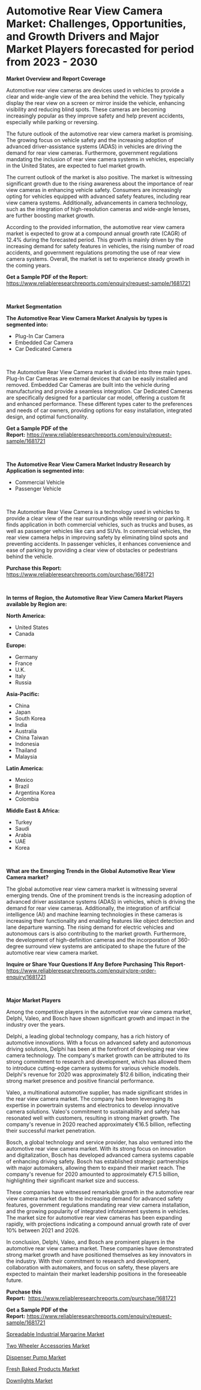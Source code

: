<p><h1>Automotive Rear View Camera Market: Challenges, Opportunities, and Growth Drivers and Major Market Players forecasted for period from 2023 - 2030</h1></p><p><strong>Market Overview and Report Coverage</strong></p>
<p><p>Automotive rear view cameras are devices used in vehicles to provide a clear and wide-angle view of the area behind the vehicle. They typically display the rear view on a screen or mirror inside the vehicle, enhancing visibility and reducing blind spots. These cameras are becoming increasingly popular as they improve safety and help prevent accidents, especially while parking or reversing.</p><p>The future outlook of the automotive rear view camera market is promising. The growing focus on vehicle safety and the increasing adoption of advanced driver-assistance systems (ADAS) in vehicles are driving the demand for rear view cameras. Furthermore, government regulations mandating the inclusion of rear view camera systems in vehicles, especially in the United States, are expected to fuel market growth.</p><p>The current outlook of the market is also positive. The market is witnessing significant growth due to the rising awareness about the importance of rear view cameras in enhancing vehicle safety. Consumers are increasingly opting for vehicles equipped with advanced safety features, including rear view camera systems. Additionally, advancements in camera technology, such as the integration of high-resolution cameras and wide-angle lenses, are further boosting market growth.</p><p>According to the provided information, the automotive rear view camera market is expected to grow at a compound annual growth rate (CAGR) of 12.4% during the forecasted period. This growth is mainly driven by the increasing demand for safety features in vehicles, the rising number of road accidents, and government regulations promoting the use of rear view camera systems. Overall, the market is set to experience steady growth in the coming years.</p></p>
<p><strong>Get a Sample PDF of the Report:</strong> <a href="https://www.reliableresearchreports.com/enquiry/request-sample/1681721">https://www.reliableresearchreports.com/enquiry/request-sample/1681721</a></p>
<p>&nbsp;</p>
<p><strong>Market Segmentation</strong></p>
<p><strong>The Automotive Rear View Camera Market Analysis by types is segmented into:</strong></p>
<p><ul><li>Plug-In Car Camera</li><li>Embedded Car Camera</li><li>Car Dedicated Camera</li></ul></p>
<p>&nbsp;</p>
<p><p>The Automotive Rear View Camera market is divided into three main types. Plug-In Car Cameras are external devices that can be easily installed and removed. Embedded Car Cameras are built into the vehicle during manufacturing and provide a seamless integration. Car Dedicated Cameras are specifically designed for a particular car model, offering a custom fit and enhanced performance. These different types cater to the preferences and needs of car owners, providing options for easy installation, integrated design, and optimal functionality.</p></p>
<p><strong>Get a Sample PDF of the Report:</strong>&nbsp;<a href="https://www.reliableresearchreports.com/enquiry/request-sample/1681721">https://www.reliableresearchreports.com/enquiry/request-sample/1681721</a></p>
<p>&nbsp;</p>
<p><strong>The Automotive Rear View Camera Market Industry Research by Application is segmented into:</strong></p>
<p><ul><li>Commercial Vehicle</li><li>Passenger Vehicle</li></ul></p>
<p>&nbsp;</p>
<p><p>The Automotive Rear View Camera is a technology used in vehicles to provide a clear view of the rear surroundings while reversing or parking. It finds application in both commercial vehicles, such as trucks and buses, as well as passenger vehicles like cars and SUVs. In commercial vehicles, the rear view camera helps in improving safety by eliminating blind spots and preventing accidents. In passenger vehicles, it enhances convenience and ease of parking by providing a clear view of obstacles or pedestrians behind the vehicle.</p></p>
<p><strong>Purchase this Report:</strong>&nbsp; <a href="https://www.reliableresearchreports.com/purchase/1681721">https://www.reliableresearchreports.com/purchase/1681721</a></p>
<p>&nbsp;</p>
<p><strong>In terms of Region, the Automotive Rear View Camera Market Players available by Region are:</strong></p>
<p>
    <p> <strong> North America: </strong>
        <ul>
            <li>United States</li>
            <li>Canada</li>
        </ul>
        </p> 
    <p> <strong> Europe: </strong>
        <ul>
            <li>Germany</li>
            <li>France</li>
            <li>U.K.</li>
            <li>Italy</li>
            <li>Russia</li>
        </ul>
        </p> 
    <p> <strong> Asia-Pacific: </strong>
        <ul>
            <li>China</li>
            <li>Japan</li>
            <li>South Korea</li>
            <li>India</li>
            <li>Australia</li>
            <li>China Taiwan</li>
            <li>Indonesia</li>
            <li>Thailand</li>
            <li>Malaysia</li>
        </ul>
        </p> 
    <p> <strong> Latin America: </strong>
        <ul>
            <li>Mexico</li>
            <li>Brazil</li>
            <li>Argentina Korea</li>
            <li>Colombia</li>
        </ul>
        </p> 
    <p> <strong> Middle East & Africa: </strong>
        <ul>
            <li>Turkey</li>
            <li>Saudi</li>
            <li>Arabia</li>
            <li>UAE</li>
            <li>Korea</li>
        </ul>
    </p>
    </p>
<p>&nbsp;</p>
<p><strong>What are the Emerging Trends in the Global Automotive Rear View Camera market?</strong></p>
<p><p>The global automotive rear view camera market is witnessing several emerging trends. One of the prominent trends is the increasing adoption of advanced driver assistance systems (ADAS) in vehicles, which is driving the demand for rear view cameras. Additionally, the integration of artificial intelligence (AI) and machine learning technologies in these cameras is increasing their functionality and enabling features like object detection and lane departure warning. The rising demand for electric vehicles and autonomous cars is also contributing to the market growth. Furthermore, the development of high-definition cameras and the incorporation of 360-degree surround view systems are anticipated to shape the future of the automotive rear view camera market.</p></p>
<p><strong>Inquire or Share Your Questions If Any Before Purchasing This Report</strong>- <a href="https://www.reliableresearchreports.com/enquiry/pre-order-enquiry/1681721">https://www.reliableresearchreports.com/enquiry/pre-order-enquiry/1681721</a></p>
<p>&nbsp;</p>
<p><strong>Major Market Players</strong></p>
<p><p>Among the competitive players in the automotive rear view camera market, Delphi, Valeo, and Bosch have shown significant growth and impact in the industry over the years.</p><p>Delphi, a leading global technology company, has a rich history of automotive innovations. With a focus on advanced safety and autonomous driving solutions, Delphi has been at the forefront of developing rear view camera technology. The company's market growth can be attributed to its strong commitment to research and development, which has allowed them to introduce cutting-edge camera systems for various vehicle models. Delphi's revenue for 2020 was approximately $12.6 billion, indicating their strong market presence and positive financial performance.</p><p>Valeo, a multinational automotive supplier, has made significant strides in the rear view camera market. The company has been leveraging its expertise in powertrain systems and electronics to develop innovative camera solutions. Valeo's commitment to sustainability and safety has resonated well with customers, resulting in strong market growth. The company's revenue in 2020 reached approximately €16.5 billion, reflecting their successful market penetration.</p><p>Bosch, a global technology and service provider, has also ventured into the automotive rear view camera market. With its strong focus on innovation and digitalization, Bosch has developed advanced camera systems capable of enhancing driving safety. Bosch has established strategic partnerships with major automakers, allowing them to expand their market reach. The company's revenue for 2020 amounted to approximately €71.5 billion, highlighting their significant market size and success.</p><p>These companies have witnessed remarkable growth in the automotive rear view camera market due to the increasing demand for advanced safety features, government regulations mandating rear view camera installation, and the growing popularity of integrated infotainment systems in vehicles. The market size for automotive rear view cameras has been expanding rapidly, with projections indicating a compound annual growth rate of over 10% between 2021 and 2026.</p><p>In conclusion, Delphi, Valeo, and Bosch are prominent players in the automotive rear view camera market. These companies have demonstrated strong market growth and have positioned themselves as key innovators in the industry. With their commitment to research and development, collaboration with automakers, and focus on safety, these players are expected to maintain their market leadership positions in the foreseeable future.</p></p>
<p><strong>Purchase this Report:</strong>&nbsp;&nbsp;<a href="https://www.reliableresearchreports.com/purchase/1681721">https://www.reliableresearchreports.com/purchase/1681721</a></p>
<p></p>
<p><strong>Get a Sample PDF of the Report:</strong>&nbsp;<a href="https://www.reliableresearchreports.com/enquiry/request-sample/1681721">https://www.reliableresearchreports.com/enquiry/request-sample/1681721</a></p>
<p><p><a href="https://www.linkedin.com/pulse/spreadable-industrial-margarine-market-research-report-cctlf/">Spreadable Industrial Margarine Market</a></p><p><a href="https://github.com/gaydyna/Market-Research-Report-List-1/blob/main/two-wheeler-accessories-market.md">Two Wheeler Accessories Market</a></p><p><a href="https://medium.com/@santaraynor/dispenser-pump-market-the-key-to-successful-business-strategy-forecast-till-2030-b2f4b9774893">Dispenser Pump Market</a></p><p><a href="https://www.linkedin.com/pulse/fresh-baked-products-market-size-share-amp-trends-analysis-0jclf/">Fresh Baked Products Market</a></p><p><a href="https://medium.com/@norvalolson/decoding-downlights-market-metrics-market-share-trends-and-growth-patterns-7341d403976a">Downlights Market</a></p></p>